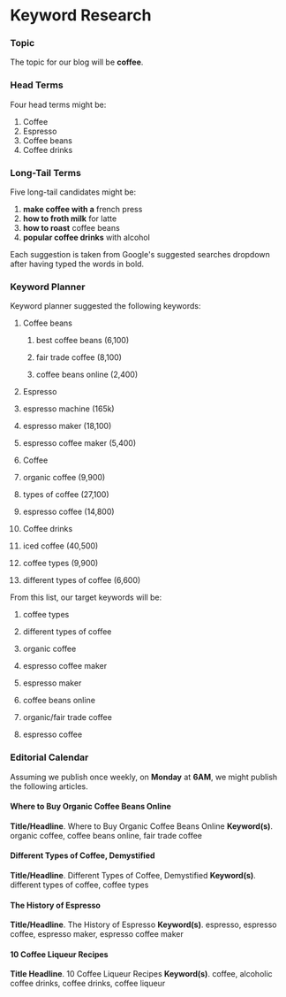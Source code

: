 # Keyword Research

### Topic

The topic for our blog will be **coffee**.

### Head Terms

Four head terms might be:

1. Coffee
2. Espresso
3. Coffee beans
4. Coffee drinks

### Long-Tail Terms

Five long-tail candidates might be:

1. **make coffee with a** french press
2. **how to froth milk** for latte
3. **how to roast** coffee beans
4. **popular coffee drinks** with alcohol

Each suggestion is taken from Google's suggested searches dropdown after having typed the words in bold.

### Keyword Planner

Keyword planner suggested the following keywords:

1. Coffee beans

   1. best coffee beans (6,100)

   2. fair trade coffee (8,100)

   3. coffee beans online (2,400)

2. Espresso

3. espresso machine (165k)

4. espresso maker (18,100)

5. espresso coffee maker (5,400)

6. Coffee

7. organic coffee (9,900)

8. types of coffee (27,100)

9. espresso coffee (14,800)

10. Coffee drinks

11. iced coffee (40,500)

12. coffee types (9,900)

13. different types of coffee (6,600)

From this list, our target keywords will be:

1. coffee types

2. different types of coffee

3. organic coffee

4. espresso coffee maker

5. espresso maker

6. coffee beans online

7. organic/fair trade coffee

8. espresso coffee

### Editorial Calendar

Assuming we publish once weekly, on **Monday** at **6AM**, we might publish the following articles.

#### Where to Buy Organic Coffee Beans Online

**Title/Headline**. Where to Buy Organic Coffee Beans Online
**Keyword(s)**. organic coffee, coffee beans online, fair trade coffee

#### Different Types of Coffee, Demystified

**Title/Headline**. Different Types of Coffee, Demystified
**Keyword(s)**. different types of coffee, coffee types

#### The History of Espresso

**Title/Headline**. The History of Espresso
**Keyword(s)**. espresso, espresso coffee, espresso maker, espresso coffee maker

#### 10 Coffee Liqueur Recipes

**Title Headline**. 10 Coffee Liqueur Recipes
**Keyword(s)**. coffee, alcoholic coffee drinks, coffee drinks, coffee liqueur
